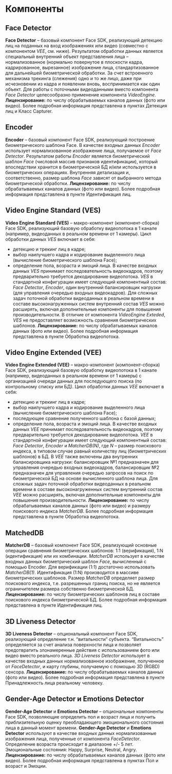 # Компоненты

## Face Detector 

**Face Detector** – базовый компонент Face SDK, реализующий детекцию лиц на поданных на вход изображениях или видео (совместно с компонентом *VEE*, см. ниже). Результатом обработки данных является специальный внутренний объект представления лица – нормализованное (нормально повернутое в плоскости кадра, кадрированное, вырезанное) изображение лица, стандартизованное для дальнейшей биометрической обработки. За счет встроенного механизма трекинга (слежения) одно и то же лицо, даже при исчезновении из кадра и появлении вновь, воспринимается как один объект. Для работы с поточными видеоданными вместо компонента *Face Detector* целесообразно применение компонента *VideoEngine*.
**Лицензирование:** по числу обрабатываемых каналов данных (фото или видео).
Более подробная информация представлена в пунктах Детекция лиц и Класс Capturer.

## Encoder

**Encoder** – базовый компонент Face SDK, реализующий построение биометрического шаблона Face. В качестве входных данных *Encoder* использует нормализованное изображение лица, получаемое от *Face Detector*. Результатом работы *Encoder* является биометрический шаблон *Face* (числовой массив признаков идентификации), который впоследствии хранится в биометрической БД и/или используется в биометрических операциях. Внутренняя детализация и, соответственно, размер шаблона *Face* зависят от выбранного метода биометрической обработки.
**Лицензирование:** по числу обрабатываемых каналов данных (фото или видео).
Более подробная информация представлена в пункте Идентификация лиц.

## Video Engine Standard (VES)

**Video Engine Standard (VES)** – макро-компонент (компонент-сборка) Face SDK, реализующий базовую обработку видеопотока в 1 канале (например, видеоданных в реальном времени от 1 камеры).
Цикл обработки данных *VES* включает в себя:
* детекцию и трекинг лиц в кадре;
* выбор наилучшего кадра и кодирование выделенного лица (вычисление биометрического шаблона Face);
* определение пола, возраста и эмоций лица.
В качестве входных данных *VES* принимает последовательность видеокадров, поэтому предварительно требуется декодирование видеопотока. *VES* в стандартной конфигурации имеет следующий компонентный состав: *Face Detector*, *Encoder*, один внутренний балансировщик нагрузки (для управления очередью входных видеокадров). Для сложных задач поточной обработки видеоданных в реальном времени в составе высоконагруженных систем внутренний состав *VES* можно расширять, включая дополнительные компоненты для повышения производительности.
В отличие от компонента *VideoEngine Exteded*, *VES* не предоставляет возможность сравнения биометрических шаблонов.
**Лицензирование:** по числу обрабатываемых каналов данных (фото или видео).
Более подробная информация представлена в пункте Обработка видеопотока.

## Video Engine Extended (VEE)

**Video Engine Extended (VEE)** – макро-компонент (компонент-сборка) Face SDK, реализующий базовую обработку видеопотока в 1 канале (например, видеоданных в реальном времени от 1 камеры) с организацией очереди данных для последующего поиска (по контрольному списку или БД).
Цикл обработки данных *VEE* включает в себя:
* детекцию и трекинг лиц в кадре;
* выбор наилучшего кадра и кодирование выделенного лица (вычисление биометрического шаблона Face);
* последующее сравнение полученного шаблона с базой данных;
* определение пола, возраста и эмоций лица.
В качестве входных данных *VEE* принимает последовательность видеокадров, поэтому предварительно требуется декодирование видеопотока. *VEE* в стандартной конфигурации имеет следующий компонентный состав: *Face Detector*, *Encoder* и *MatcherDB(N)*, где *N* – размер поискового индекса, в типовом случае равный количеству лиц (биометрических шаблонов) в БД. В *VEE* также включены два внутренних балансировщика нагрузки: балансировщик №1 предназначен для управления очередью входных видеокадров, балансировщик №2 предназначен для управления очередью запросов на поиск по биометрической БД на основе вычисленного шаблона лица.
Для сложных задач поточной обработки видеоданных в реальном времени в составе высоконагруженных систем внутренний состав *VEE* можно расширять, включая дополнительные компоненты для повышения производительности.
**Лицензирование:** по числу обрабатываемых каналов данных (фото или видео) и размеру поискового индекса *MatcherDB*.
Более подробная информация представлена в пункте Обработка видеопотока.

## MatchedDB

**MatcherDB** – базовый компонент Face SDK, реализующий основные операции сравнения биометрических шаблонов: 1:1 (верификация), 1:N (идентификация) или их комбинации. *MatcherDB* использует в качестве входных данных биометрический шаблон *Face*, вычисленный с помощью Encoder. Для верификации (1:1) достаточно использовать *MatcherDB(1)*. Идентификация (1:N) производится в массиве биометрических шаблонов. Размер *MatcherDB* определяет размер поискового индекса, т.е. разрешенных границ поиска, но не является ограничителем размера собственно биометрической БД.
**Лицензирование:** по числу биометрических шаблонов лиц в составе поискового индекса биометрической БД.
Более подробная информация представлена в пункте Идентификация лиц.

## 3D Liveness Detector

**3D Liveness Detector** – опциональный компонент Face SDK, реализующий определение т.н. “витальности” субъекта. “Витальность” определяется за счет анализа поверхности лица и позволяет предотвратить злонамеренные действия с использованием фото или видео вместо реального лица. *3D Liveness Detector* использует в качестве входных данных нормализованное изображение, полученное от *FaceDetector*, и карту глубины, получаемую с помощью 3D (RGBD) сенсора.
**Лицензирование:** по числу обрабатываемых каналов данных (фото или видео).
Более подробная информация представлена в пункте Принадлежность лица реальному человеку.

## Gender-Age Detector и Emotions Detector

**Gender-Age Detector** и **Emotions Detector** – опциональные компоненты Face SDK, позволяющие определить пол и возраст лица и получить приблизительную оценку преобладающего эмоционального состояния лица в данный момент времени.
**Gender-Age Detector** и **Emotions Detector** используют в качестве входных данных нормализованные изображения лица, полученные от компонента *FaceDetector*. Определение возраста происходит в диапазоне +/- 5 лет. Эмоциональные состояния: Happy, Surprise, Neutral, Angry.
**Лицензирование:** по числу обрабатываемых каналов данных (фото или видео).
Более подробная информация представлена в пунктах Пол и возраст и Эмоции.

